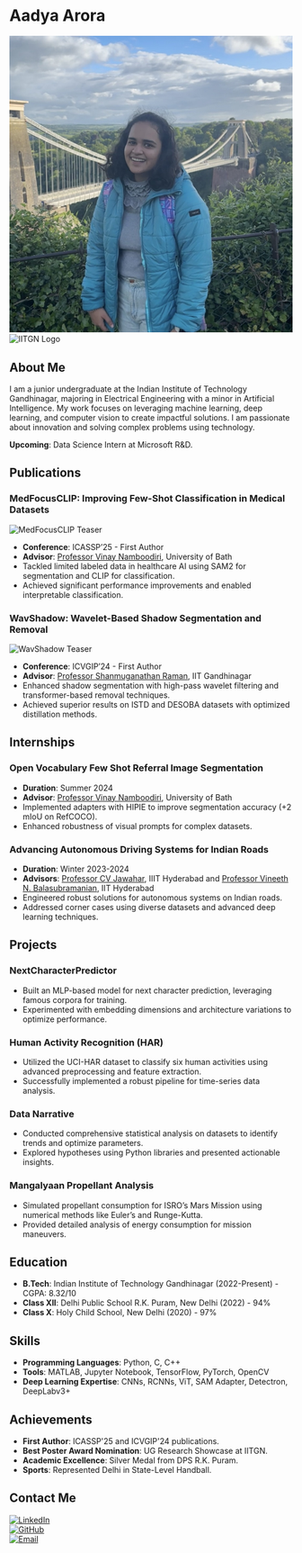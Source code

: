 # Aadya Arora 

![Aadya Arora](https://github.com/AADYA-ARORA/aadya-arora.github.io/blob/main/IMG_0661.jpg?raw=true)  
![IITGN Logo](https://upload.wikimedia.org/wikipedia/en/thumb/f/f9/IIT_Gandhinagar_Logo.svg/1200px-IIT_Gandhinagar_Logo.svg.png)

## About Me

I am a junior undergraduate at the Indian Institute of Technology Gandhinagar, majoring in Electrical Engineering with a minor in Artificial Intelligence. My work focuses on leveraging machine learning, deep learning, and computer vision to create impactful solutions. I am passionate about innovation and solving complex problems using technology.

**Upcoming**: Data Science Intern at Microsoft R&D.

## Publications

### MedFocusCLIP: Improving Few-Shot Classification in Medical Datasets
![MedFocusCLIP Teaser](https://via.placeholder.com/800x400.png?text=MedFocusCLIP+Teaser)  
- **Conference**: ICASSP’25 - First Author
- **Advisor**: [Professor Vinay Namboodiri](https://vinaypn.github.io/), University of Bath
- Tackled limited labeled data in healthcare AI using SAM2 for segmentation and CLIP for classification.
- Achieved significant performance improvements and enabled interpretable classification.

### WavShadow: Wavelet-Based Shadow Segmentation and Removal
![WavShadow Teaser](https://via.placeholder.com/800x400.png?text=WavShadow+Teaser)  
- **Conference**: ICVGIP’24 - First Author
- **Advisor**: [Professor Shanmuganathan Raman](https://www.shanmuga.people.iitgn.ac.in/), IIT Gandhinagar
- Enhanced shadow segmentation with high-pass wavelet filtering and transformer-based removal techniques.
- Achieved superior results on ISTD and DESOBA datasets with optimized distillation methods.

## Internships

### Open Vocabulary Few Shot Referral Image Segmentation
- **Duration**: Summer 2024
- **Advisor**: [Professor Vinay Namboodiri](https://vinaypn.github.io/), University of Bath
- Implemented adapters with HIPIE to improve segmentation accuracy (+2 mIoU on RefCOCO).
- Enhanced robustness of visual prompts for complex datasets.

### Advancing Autonomous Driving Systems for Indian Roads
- **Duration**: Winter 2023-2024
- **Advisors**: [Professor CV Jawahar](https://cvit.iiit.ac.in/), IIIT Hyderabad and [Professor Vineeth N. Balasubramanian](https://faculty.iith.ac.in/~vineethnb/), IIT Hyderabad
- Engineered robust solutions for autonomous systems on Indian roads.
- Addressed corner cases using diverse datasets and advanced deep learning techniques.

## Projects

### NextCharacterPredictor
- Built an MLP-based model for next character prediction, leveraging famous corpora for training.
- Experimented with embedding dimensions and architecture variations to optimize performance.

### Human Activity Recognition (HAR)
- Utilized the UCI-HAR dataset to classify six human activities using advanced preprocessing and feature extraction.
- Successfully implemented a robust pipeline for time-series data analysis.

### Data Narrative
- Conducted comprehensive statistical analysis on datasets to identify trends and optimize parameters.
- Explored hypotheses using Python libraries and presented actionable insights.

### Mangalyaan Propellant Analysis
- Simulated propellant consumption for ISRO’s Mars Mission using numerical methods like Euler’s and Runge-Kutta.
- Provided detailed analysis of energy consumption for mission maneuvers.

## Education

- **B.Tech**: Indian Institute of Technology Gandhinagar (2022-Present) - CGPA: 8.32/10
- **Class XII**: Delhi Public School R.K. Puram, New Delhi (2022) - 94%
- **Class X**: Holy Child School, New Delhi (2020) - 97%

## Skills

- **Programming Languages**: Python, C, C++
- **Tools**: MATLAB, Jupyter Notebook, TensorFlow, PyTorch, OpenCV
- **Deep Learning Expertise**: CNNs, RCNNs, ViT, SAM Adapter, Detectron, DeepLabv3+

## Achievements

- **First Author**: ICASSP'25 and ICVGIP'24 publications.
- **Best Poster Award Nomination**: UG Research Showcase at IITGN.
- **Academic Excellence**: Silver Medal from DPS R.K. Puram.
- **Sports**: Represented Delhi in State-Level Handball.

## Contact Me

[![LinkedIn](https://img.shields.io/badge/LinkedIn-0077B5?style=for-the-badge&logo=linkedin&logoColor=white)](https://www.linkedin.com/in/aadya-arora-069253259/)  
[![GitHub](https://img.shields.io/badge/GitHub-100000?style=for-the-badge&logo=github&logoColor=white)](https://github.com/AADYA-ARORA)  
[![Email](https://img.shields.io/badge/Email-D14836?style=for-the-badge&logo=gmail&logoColor=white)](mailto:aadya.arora@iitgn.ac.in)
